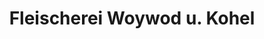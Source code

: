 ---
title: "Fleischerei Woywod u. Kohel"
url: /hilden/fleischerei-woywod-u-kohel/
shop: Metzgerei
---